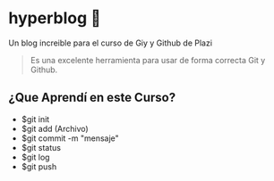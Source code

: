 # hyperblog 🤣
Un blog increible para el curso de Giy y Github de Plazi
> Es una excelente herramienta para usar de forma correcta Git y Github.

## ¿Que Aprendí en este Curso?
- $git init
- $git add (Archivo)
- $git commit -m "mensaje"
- $git status
- $git log
- $git push
